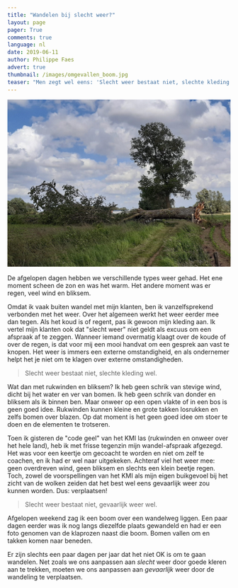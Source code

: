 ```yaml
---
title: "Wandelen bij slecht weer?"
layout: page
pager: True
comments: true
language: nl
date: 2019-06-11
author: Philippe Faes
advert: true
thumbnail: /images/omgevallen_boom.jpg
teaser: "Men zegt wel eens: 'Slecht weer bestaat niet, slechte kleding wel'. Maar wat met rukwinden en bliksem?"
---
```


![Rukwinden](/images/omgevallen_boom.jpg)

De afgelopen dagen hebben we verschillende types weer gehad. Het ene moment scheen de zon en was het warm. Het andere moment was er regen, veel wind en bliksem.  

Omdat ik vaak buiten wandel met mijn klanten, ben ik vanzelfsprekend verbonden met het weer. Over het algemeen werkt het weer eerder mee dan tegen. Als het koud is of regent, pas ik gewoon mijn kleding aan. Ik vertel mijn klanten ook dat "slecht weer" niet geldt als excuus om een afspraak af te zeggen. Wanneer iemand overmatig klaagt over de koude of over de regen, is dat voor mij een mooi handvat om een gesprek aan vast te knopen. Het weer is immers een externe omstandigheid, en als ondernemer helpt het je niet om te klagen over externe omstandigheden. 

> Slecht weer bestaat niet, slechte kleding wel.

Wat dan met rukwinden en bliksem? Ik heb geen schrik van stevige wind, dicht bij het water en ver van bomen. Ik heb geen schrik van donder en bliksem als ik binnen ben. Maar onweer op een open vlakte of in een bos is geen goed idee. Rukwinden kunnen kleine en grote takken losrukken en zelfs bomen over blazen. Op dat moment is het geen goed idee om stoer te doen en de elementen te trotseren.

Toen ik gisteren de "code geel" van het KMI las (rukwinden en onweer over het hele land), heb ik met frisse tegenzin mijn wandel-afspraak afgezegd. Het was voor een keertje om gecoacht te worden en niet om zelf te coachen, en ik had er wel naar uitgekeken. Achteraf viel het weer mee: geen overdreven wind, geen bliksem en slechts een klein beetje regen. Toch, zowel de voorspellingen van het KMI als mijn eigen buikgevoel bij het zicht van de wolken zeiden dat het best wel eens gevaarlijk weer zou kunnen worden. Dus: verplaatsen!

> Slecht weer bestaat niet, gevaarlijk weer wel.

Afgelopen weekend zag ik een boom over een wandelweg liggen. Een paar dagen eerder was ik nog langs diezelfde plaats gewandeld en had er een foto genomen van de klaprozen naast die boom. Bomen vallen om en takken komen naar beneden. 

Er zijn slechts een paar dagen per jaar dat het niet OK is om te gaan wandelen. Net zoals we ons aanpassen aan _slecht_ weer door goede kleren aan te trekken, moeten we ons aanpassen aan _gevaarlijk_ weer door de wandeling te verplaatsen.
